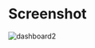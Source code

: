 # Screenshot
![dashboard2](https://github.com/user-attachments/assets/5dcc6ce6-a05e-4488-acf0-372d71bd283c)
